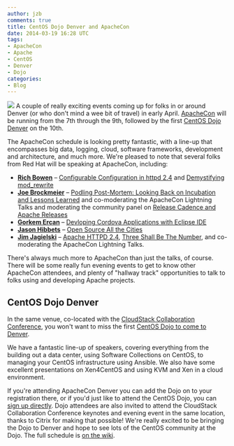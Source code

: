 ```yaml
---
author: jzb
comments: true
title: CentOS Dojo Denver and ApacheCon
date: 2014-03-19 16:28 UTC
tags:
- ApacheCon
- Apache
- CentOS
- Denver
- Dojo
categories:
- Blog
---
```


<img src="/images/blog/apachecon_denver.png"> A couple of really exciting events coming up for folks in or around Denver (or who don't mind a wee bit of travel) in early April. [ApacheCon](http://events.linuxfoundation.org/events/apachecon-north-america/) will be running from the 7th through the 9th, followed by the first [CentOS Dojo Denver](http://wiki.centos.org/Events/Dojo/Denver2014) on the 10th. 

The ApacheCon schedule is looking pretty fantastic, with a line-up that encompasses big data, logging, cloud, software frameworks, development and architecture, and much more. We're pleased to note that several folks from Red Hat will be speaking at ApacheCon, including:

 * **[Rich Bowen](http://events.linuxfoundation.org/events/apachecon-north-america/program/schedule)** &ndash; [Configurable Configuration in httpd 2.4](http://apacheconnorthamerica2014.sched.org/event/52518d9b58096196c204d5aa25620bf7?iframe=yes&w=100&sidebar=yes&bg=no) and [Demystifying mod_rewrite](http://apacheconnorthamerica2014.sched.org/event/25429f2ec27fc8862bf075fca75294c9?iframe=yes&w=100&sidebar=yes&bg=no)
 * **[Joe Brockmeier](http://apacheconnorthamerica2014.sched.org/speaker/joebrockmeier3#.UynM3XVdWD0)** &ndash; [Podling Post-Mortem: Looking Back on Incubation and Lessons Learned](http://apacheconnorthamerica2014.sched.org/event/36b2fe4ce66bba60fd5651b972c04810) and co-moderating the ApacheCon Lightning Talks and moderating the community panel on [Release Cadence and Apache Releases](http://apacheconnorthamerica2014.sched.org/event/56206612ecb78529dbc90b5b8c883f6d)
 * **[Gorkem Ercan](http://apacheconnorthamerica2014.sched.org/speaker/gorkem.ercan#.UynNu3VdWD0)** &ndash; [Devloping Cordova Applications with Eclipse IDE](http://apacheconnorthamerica2014.sched.org/event/c514023470deb12f7ce4921b4bd35fe4)
 * **[Jason Hibbets](http://apacheconnorthamerica2014.sched.org/speaker/jhibbets)** &ndash; [Open Source All the Cities](http://apacheconnorthamerica2014.sched.org/event/4af470e1e0a46b47d03fc2b90bab4e56#.UynOk3VdWD0) 
 * **[Jim Jagielski](http://events.linuxfoundation.org/events/apachecon-north-america/program/schedule)** &ndash; [Apache HTTPD 2.4](http://apacheconnorthamerica2014.sched.org/event/3aa8f66444e69abec8fedeb0987fe7a6), [Three Shall Be The Number](http://apacheconnorthamerica2014.sched.org/event/e5c7dff43783c9e6c8a88bc80d30e46b), and co-moderating the ApacheCon Lightning Talks. 

There's always much more to ApacheCon than just the talks, of course. There will be some really fun evening events to get to know other ApacheCon attendees, and plenty of "hallway track" opportunities to talk to folks using and developing Apache projects.

## CentOS Dojo Denver

In the same venue, co-located with the [CloudStack Collaboration Conference](http://events.linuxfoundation.org/events/cloudstack-collaboration-conference-north-america), you won't want to miss the first [CentOS Dojo to come to Denver](http://wiki.centos.org/Events/Dojo/Denver2014). 

We have a fantastic line-up of speakers, covering everything from the building out a data center, using Software Collections on CentOS, to managing your CentOS infrastructure using Ansible. We also have some excellent presentations on Xen4CentOS and using KVM and Xen in a cloud environment.

If you're attending ApacheCon Denver you can add the Dojo on to your registration there, or if you'd just like to attend the CentOS Dojo, you can [sign up directly](https://www.regonline.com/Register/Checkin.aspx?EventID=1499698). Dojo attendees are also invited to attend the CloudStack Collaboration Conference keynotes and evening event in the same location, thanks to Citrix for making that possible! We're really excited to be bringing the Dojo to Denver and hope to see lots of the CentOS community at the Dojo. The full schedule is [on the wiki](http://wiki.centos.org/Events/Dojo/Denver2014). 
